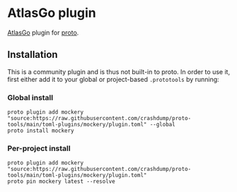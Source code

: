 # AtlasGo plugin

[AtlasGo](https://github.com/vektra/mockery) plugin for [proto](https://github.com/moonrepo/proto).

## Installation

This is a community plugin and is thus not built-in to proto. In order to use it, first either add it to your global or project-based `.prototools` by running:

### Global install

```shell
proto plugin add mockery "source:https://raw.githubusercontent.com/crashdump/proto-tools/main/toml-plugins/mockery/plugin.toml" --global
proto install mockery
```

### Per-project install

```shell
proto plugin add mockery "source:https://raw.githubusercontent.com/crashdump/proto-tools/main/toml-plugins/mockery/plugin.toml"
proto pin mockery latest --resolve
```